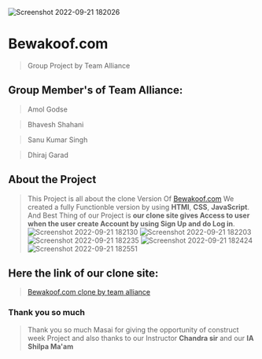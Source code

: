 ![Screenshot 2022-09-21 182026](https://user-images.githubusercontent.com/103682371/191509539-e9b0de54-22cf-4a43-8e0e-6ea9730ee5f3.jpg)

# Bewakoof.com
>Group Project by Team Alliance


## Group Member's of Team Alliance:
>Amol Godse

>Bhavesh Shahani

>Sanu Kumar Singh

>Dhiraj Garad

## About the Project
>This Project is all about the clone Version Of [Bewakoof.com](https://www.bewakoof.com/)
>We created a fully Functionble version by using **HTMl**, **CSS**, **JavaScript**. And Best Thing of our Project is **our clone site gives Access to user when the user create Account by using Sign Up and do Log in**.
![Screenshot 2022-09-21 182130](https://user-images.githubusercontent.com/103682371/191509841-d996c05c-30f6-4084-90a8-30dda6e08233.jpg)
![Screenshot 2022-09-21 182203](https://user-images.githubusercontent.com/103682371/191509901-feb6d419-9bb1-46ae-9725-efc9bef35d96.jpg)
![Screenshot 2022-09-21 182235](https://user-images.githubusercontent.com/103682371/191509923-fdcd87d5-bfd6-4b0a-afb9-a6dab647640a.jpg)
![Screenshot 2022-09-21 182424](https://user-images.githubusercontent.com/103682371/191509974-3a3d1a00-f59f-43b9-8380-2d6a99d3180c.jpg)
![Screenshot 2022-09-21 182551](https://user-images.githubusercontent.com/103682371/191509990-ee3640d2-7b75-4bb7-b4be-31a8eb4c1e6c.jpg)


## Here the link of our clone site:

> [Bewakoof.com clone by team alliance](https://shiny-elf-f3e67f.netlify.app/
)

### Thank you so much

>Thank you so much Masai for giving the opportunity of construct week Project and also thanks to our Instructor **Chandra sir** and our **IA Shilpa Ma'am**
